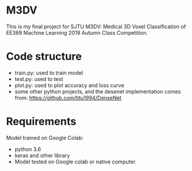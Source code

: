 # M3DV
This is my final project for SJTU M3DV: Medical 3D Voxel Classification of EE369 Machine Learning 2019 Autumn Class Competition.

# Code structure
* train.py: used to train model
* test.py: used to test
* plot.py: used to plot accuracy and loss curve
* some other python projects, and the desenet implementation comes from:
  https://github.com/titu1994/DenseNet

# Requirements
Model trained on Google Colab:
* python 3.6
* keras and other library
* Model tested on Google colab or native computer.


